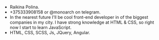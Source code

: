 * Raikina Polina.
* +375333908158 or @monoarch on telegram.
* In the nearest future I'll be cool front-end developer in of the biggest companies in my city. I have strong knowledge at HTML & CSS, so right now I start to learn JavaScript.
* HTML, CSS, SCSS, Js, JQuery, Angular.